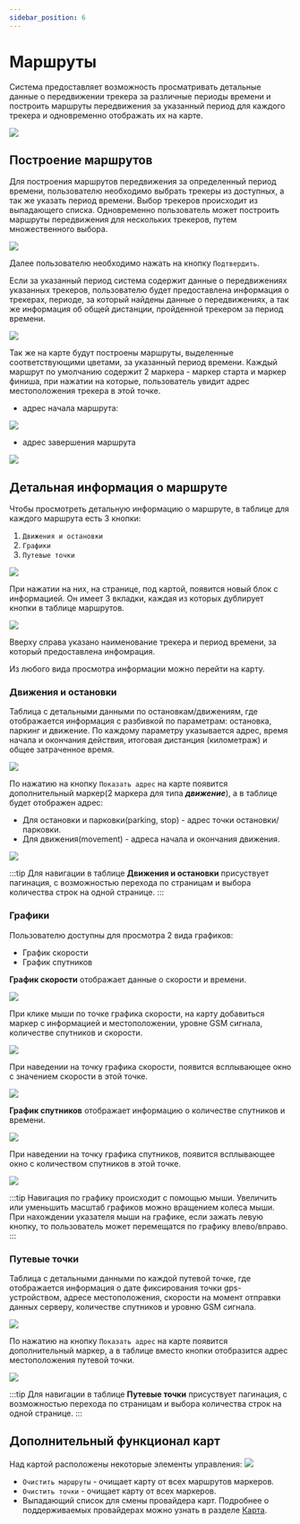 ```yaml
---
sidebar_position: 6
---
```


# Маршруты
Система предоставляет возможность просматривать детальные данные о передвижении трекера за различные периоды времени и построить маршруты передвижения за указанный период для каждого трекера и одновременно отображать их на карте.

![](./imgs/routes-ru.png)

## Построение маршрутов
Для построения маршрутов передвижения за определенный период времени, пользователю необходимо выбрать трекеры из доступных, а так же указать период времени. Выбор трекеров происходит из выпадающего списка. Одновременно пользователь может построить маршруты передвижения для нескольких трекеров, путем множественного выбора.

![](./imgs/routes-create-ru.png)

Далее пользователю необходимо нажать на кнопку `Подтвердить`.

Если за указанный период система содержит данные о передвижениях указанных трекеров, пользователю будет предоставлена информация о трекерах, периоде, за который найдены данные о передвижениях, а так же информация об общей дистанции, пройденной трекером за период времени.

![](./imgs/routes-sumbit-ru.png)

Так же на карте будут построены маршруты, выделенные соответствующими цветами, за указанный период времени. Каждый маршрут по умолчанию содержит 2 маркера - маркер старта и маркер финиша, при нажатии на которые, пользователь увидит адрес местоположения трекера в этой точке.
- адрес начала маршрута:

![](./imgs/start-marker-ru.png)
- адрес завершения маршрута

![](./imgs/end-marker-ru.png)

##  Детальная информация о маршруте

Чтобы просмотреть детальную информацию о маршруте, в таблице для каждого маршрута есть 3 кнопки:
1. `Движения и остановки`
2. `Графики`
3. `Путевые точки`

![](./imgs/route-buttons-ru.png)

При нажатии на них, на странице, под картой, появится новый блок с информацией.
Он имеет 3 вкладки, каждая из которых дублирует кнопки в таблице маршрутов.

![](./imgs/routes-details-common-ru.png)

Вверху справа указано наименование трекера и период времени, за который предоставлена инфомрация.

Из любого вида просмотра информации можно перейти на карту.

### Движения и остановки

Таблица с детальными данными по остановкам/движениям, где отображается информация с разбивкой по параметрам: остановка, паркинг и движение. По каждому параметру указывается адрес, время начала и окончания действия, итоговая дистанция (километраж) и общее затраченное время. 

![](./imgs/movement-ru.png)

По нажатию на кнопку `Показать адрес` на карте появится дополнительный маркер(2 маркера для типа ***движение***), а в таблице будет отображен адрес:
- Для остановки и парковки(parking, stop) - адрес точки остановки/парковки.
- Для движения(movement) - адреса начала и окончания движения.

![](./imgs/movement-adres-ru.png)

:::tip
Для навигации в таблице **Движения и остановки** присуствует пагинация, с возможностью перехода по страницам и выбора количества строк на одной странице.
:::
### Графики

Пользователю доступны для просмотра 2 вида графиков:
- График скорости
- График спутников

**График скорости** отображает данные о скорости и времени. 

![](./imgs/graph-ru.png)

При клике мыши по точке графика скорости, на карту добавиться маркер с информацией и местоположении, уровне GSM сигнала, количестве спутников и скорости.

![](./imgs/graphs-popup-map-ru.png)

При наведении на точку графика скорости, появится всплывающее окно с значением скорости в этой точке.

![](./imgs/speed-cursor-ru.png)


**График спутников** отображает информацию о количестве спутников и времени. 

![](./imgs/graph-sat-ru.png)


При наведении на точку графика спутников, появится всплывающее окно с количеством спутников в этой точке.

![](./imgs/graphs-sat-popup-ru.png)

:::tip
Навигация по графику происходит с помощью мыши. Увеличить или уменьшить масштаб графиков можно вращением колеса мыши. При нахождении указателя мыши на графике, если зажать левую кнопку, то пользователь может перемещатся по графику влево/вправо.
:::
### Путевые точки

Таблица с детальными данными по каждой путевой точке, где отображается информация о дате фиксирования точки gps-устройством, адресе местоположения, скорости на момент отправки данных серверу, количестве спутников и уровню GSM сигнала.

![](./imgs/waypoints-ru.png)

По нажатию на кнопку `Показать адрес` на карте появится дополнительный маркер, а в таблице вместо кнопки отобразится адрес местоположения путевой точки.

![](./imgs/waypoint-address.png)

:::tip
Для навигации в таблице **Путевые точки** присуствует пагинация, с возможностью перехода по страницам и выбора количества строк на одной странице.
:::
## Дополнительный функционал карт
Над картой расположены некоторые элементы управления:
![](./imgs/map-controls-routes-ru.png)

- `Очистить маршруты` - очищает карту от всех маршрутов маркеров.
- `Очистить точки` - очищает карту от всех маркеров. 
- Выпадающий список для смены провайдера карт. Подробнее о поддерживаемых провайдерах можно узнать в разделе [Карта](/ru/trackers/map).

